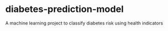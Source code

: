 # diabetes-prediction-model
A machine learning project to classify diabetes risk using health indicators
